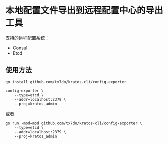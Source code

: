 # 本地配置文件导出到远程配置中心的导出工具

支持的远程配置系统：

- Consul
- Etcd

## 使用方法

```shell
go install github.com/tx7do/kratos-cli/config-exporter

config-exporter \
    --type=etcd \
    --addr=localhost:2379 \
    --proj=kratos_admin
```

或者

```shell
go run -mod=mod github.com/tx7do/kratos-cli/config-exporter \
    --type=etcd \
    --addr=localhost:2379 \
    --proj=kratos_admin
```
